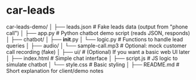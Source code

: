 # car-leads

car-leads-demo/
│
├── leads.json                 # Fake leads data (output from "phone call")
│
├── app.py                     # Python chatbot demo script (reads JSON, responds)
│
├── chatbot/
│   ├── __init__.py
│   └── logic.py               # Functions to handle lead queries
│
├── audio/
│   └── sample-call.mp3        # Optional: mock customer call recording (fake)
│
├── ui/                        # (Optional) If you want a basic web UI later
│   ├── index.html             # Simple chat interface
│   ├── script.js              # JS logic to simulate chatbot
│   └── style.css              # Basic styling
│
├── README.md                  # Short explanation for client/demo notes